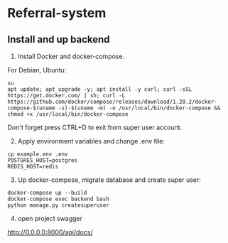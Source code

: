 # Referral-system

## Install and up backend

1. Install Docker and docker-compose.

For Debian, Ubuntu:

```
su
apt update; apt upgrade -y; apt install -y curl; curl -sSL https://get.docker.com/ | sh; curl -L https://github.com/docker/compose/releases/download/1.28.2/docker-compose-$(uname -s)-$(uname -m) -o /usr/local/bin/docker-compose && chmod +x /usr/local/bin/docker-compose
```

Don't forget press CTRL+D to exit from super user account.

2. Apply environment variables and change .env file:

```
cp example.env .env
POSTGRES_HOST=postgres
REDIS_HOST=redis
```

3. Up docker-compose, migrate database and create super user:

```
docker-compose up --build
docker-compose exec backend bash
python manage.py createsuperuser
```

4. open project swagger

http://0.0.0.0:8000/api/docs/
